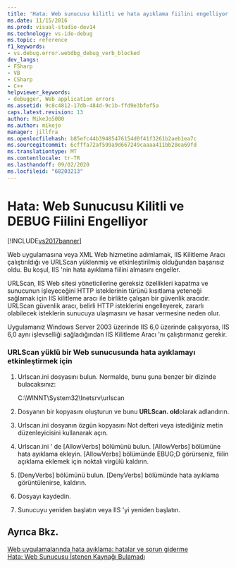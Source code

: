 ```yaml
---
title: 'Hata: Web sunucusu kilitli ve hata ayıklama fiilini engelliyor | Microsoft Docs'
ms.date: 11/15/2016
ms.prod: visual-studio-dev14
ms.technology: vs-ide-debug
ms.topic: reference
f1_keywords:
- vs.debug.error.webdbg_debug_verb_blocked
dev_langs:
- FSharp
- VB
- CSharp
- C++
helpviewer_keywords:
- debugger, Web application errors
ms.assetid: 9c8c4812-17db-484d-9c1b-ffd9e3bfef5a
caps.latest.revision: 13
author: MikeJo5000
ms.author: mikejo
manager: jillfra
ms.openlocfilehash: b85efc44b39485476154d0f41f3261b2aeb1ea7c
ms.sourcegitcommit: 6cfffa72af599a9d667249caaaa411bb28ea69fd
ms.translationtype: MT
ms.contentlocale: tr-TR
ms.lasthandoff: 09/02/2020
ms.locfileid: "68203213"
---
```

# <a name="error-the-web-server-has-been-locked-down-and-is-blocking-the-debug-verb"></a>Hata: Web Sunucusu Kilitli ve DEBUG Fiilini Engelliyor
[!INCLUDE[vs2017banner](../includes/vs2017banner.md)]

Web uygulamasına veya XML Web hizmetine adımlamak, IIS Kilitleme Aracı çalıştırıldığı ve URLScan yüklenmiş ve etkinleştirilmiş olduğundan başarısız oldu. Bu koşul, IIS 'nin hata ayıklama fiilini almasını engeller.  
  
 URLScan, IIS Web sitesi yöneticilerine gereksiz özellikleri kapatma ve sunucunun işleyeceğini HTTP isteklerinin türünü kısıtlama yeteneği sağlamak için IIS kilitleme aracı ile birlikte çalışan bir güvenlik aracıdır. URLScan güvenlik aracı, belirli HTTP isteklerini engelleyerek, zararlı olabilecek isteklerin sunucuya ulaşmasını ve hasar vermesine neden olur.  
  
 Uygulamanız Windows Server 2003 üzerinde IIS 6,0 üzerinde çalışıyorsa, IIS 6,0 aynı işlevselliği sağladığından IIS Kilitleme Aracı 'nı çalıştırmanız gerekir.  
  
### <a name="to-enable-debugging-on-a-web-server-with-urlscan-installed"></a>URLScan yüklü bir Web sunucusunda hata ayıklamayı etkinleştirmek için  
  
1. Urlscan.ini dosyasını bulun. Normalde, bunu şuna benzer bir dizinde bulacaksınız:  
  
     C:\WINNT\System32\Inetsrv\urlscan  
  
2. Dosyanın bir kopyasını oluşturun ve bunu **URLScan. old**olarak adlandırın.  
  
3. Urlscan.ini dosyanın özgün kopyasını Not defteri veya istediğiniz metin düzenleyicisini kullanarak açın.  
  
4. Urlscan.ini ' de [AllowVerbs] bölümünü bulun. [AllowVerbs] bölümüne hata ayıklama ekleyin. [AllowVerbs] bölümünde EBUG;D görürseniz, fiilin açıklama eklemek için noktalı virgülü kaldırın.  
  
5. [DenyVerbs] bölümünü bulun. [DenyVerbs] bölümünde hata ayıklama görüntülenirse, kaldırın.  
  
6. Dosyayı kaydedin.  
  
7. Sunucuyu yeniden başlatın veya IIS 'yi yeniden başlatın.  
  
## <a name="see-also"></a>Ayrıca Bkz.  
 [Web uygulamalarında hata ayıklama: hatalar ve sorun giderme](../debugger/debugging-web-applications-errors-and-troubleshooting.md)   
 [Hata: Web Sunucusu İstenen Kaynağı Bulamadı](../debugger/error-the-web-server-could-not-find-the-requested-resource.md)
